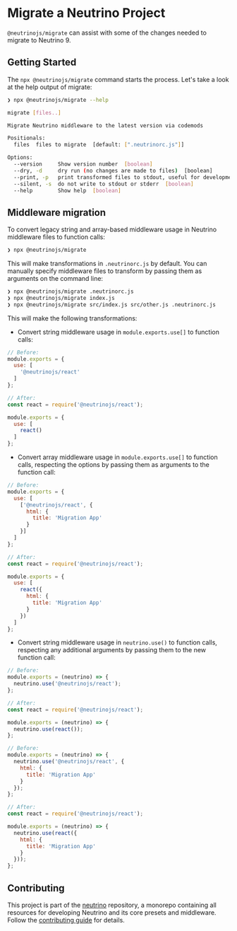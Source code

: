 # Migrate a Neutrino Project

`@neutrinojs/migrate` can assist with some of the changes needed to migrate to
Neutrino 9.

## Getting Started

The `npx @neutrinojs/migrate` command starts the process.
Let's take a look at the help output of migrate:

```bash
❯ npx @neutrinojs/migrate --help

migrate [files..]

Migrate Neutrino middleware to the latest version via codemods

Positionals:
  files  files to migrate  [default: [".neutrinorc.js"]]

Options:
  --version     Show version number  [boolean]
  --dry, -d     dry run (no changes are made to files)  [boolean]
  --print, -p   print transformed files to stdout, useful for development  [boolean]
  --silent, -s  do not write to stdout or stderr  [boolean]
  --help        Show help  [boolean]
```

## Middleware migration

To convert legacy string and array-based middleware usage in Neutrino middleware
files to function calls:

```bash
❯ npx @neutrinojs/migrate
```

This will make transformations in `.neutrinorc.js` by default. You
can manually specify middleware files to transform by passing
them as arguments on the command line:

```bash
❯ npx @neutrinojs/migrate .neutrinorc.js
❯ npx @neutrinojs/migrate index.js
❯ npx @neutrinojs/migrate src/index.js src/other.js .neutrinorc.js
```

This will make the following transformations:

- Convert string middleware usage in `module.exports.use[]` to function calls:

```js
// Before:
module.exports = {
  use: [
    '@neutrinojs/react'
  ]
};

// After:
const react = require('@neutrinojs/react');

module.exports = {
  use: [
    react()
  ]
};
```

- Convert array middleware usage in `module.exports.use[]` to function calls,
respecting the options by passing them as arguments to the function call:

```js
// Before:
module.exports = {
  use: [
    ['@neutrinojs/react', {
      html: {
        title: 'Migration App'
      }
    }]
  ]
};

// After:
const react = require('@neutrinojs/react');

module.exports = {
  use: [
    react({
      html: {
        title: 'Migration App'
      }
    })
  ]
};
```

- Convert string middleware usage in `neutrino.use()` to function calls,
respecting any additional arguments by passing them to the new function call:

```js
// Before:
module.exports = (neutrino) => {
  neutrino.use('@neutrinojs/react');
};

// After:
const react = require('@neutrinojs/react');

module.exports = (neutrino) => {
  neutrino.use(react());
};
```

```js
// Before:
module.exports = (neutrino) => {
  neutrino.use('@neutrinojs/react', {
    html: {
      title: 'Migration App'
    }
  });
};

// After:
const react = require('@neutrinojs/react');

module.exports = (neutrino) => {
  neutrino.use(react({
    html: {
      title: 'Migration App'
    }
  }));
};
```

## Contributing

This project is part of the [neutrino](https://github.com/neutrinojs/neutrino) repository, a monorepo
containing all resources for developing Neutrino and its core presets and middleware. Follow the
[contributing guide](https://neutrinojs.org/contributing/) for details.

[npm-image]: https://img.shields.io/npm/v/@neutrinojs/migrate.svg
[npm-downloads]: https://img.shields.io/npm/dt/@neutrinojs/migrate.svg
[npm-url]: https://www.npmjs.com/package/@neutrinojs/migrate
